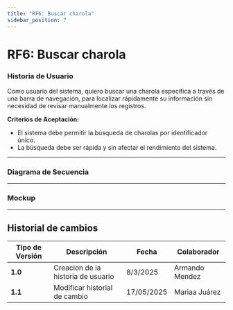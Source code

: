 ```yaml
---
title: "RF6: Buscar charola"  
sidebar_position: 7
---
```


# RF6: Buscar charola


### Historia de Usuario
Como usuario del sistema, quiero buscar una charola específica a través de una barra de navegación, para localizar rápidamente su información sin necesidad de revisar manualmente los registros.

  **Criterios de Aceptación:**
  - El sistema debe permitir la búsqueda de charolas por identificador único.
  - La búsqueda debe ser rápida y sin afectar el rendimiento del sistema.

---

### Diagrama de Secuencia


---

### Mockup



---

## Historial de cambios

| **Tipo de Versión** | **Descripción**                            | **Fecha** | **Colaborador**         |
| ------------------- | ------------------------------------------ | --------- | ----------------------- |
| **1.0**             | Creacion de la historia de usuario         | 8/3/2025  | Armando Mendez          |
| **1.1**             | Modificar historial de cambio              | 17/05/2025| Mariaa Juárez           |


